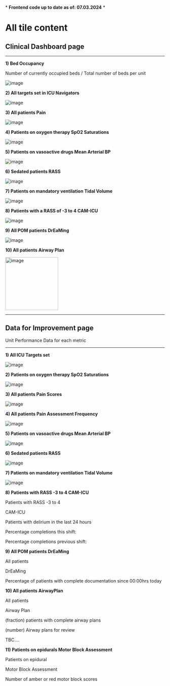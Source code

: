 \* **Frontend code up to date as of: 07.03.2024** \*

# All tile content

## Clinical Dashboard page

---

**1) Bed Occupancy**


Number of currently occupied beds / Total number of beds per unit

![image](https://github.com/inform-us/requirements_specifications/assets/94536083/a67cacec-696e-419c-b1f0-ae128591447a)




**2) All targets set in ICU Navigators**

![image](https://github.com/inform-us/requirements_specifications/assets/94536083/ad29582b-90e0-471c-9862-0042e62b6cfc)


**3) All patients Pain**

![image](https://github.com/inform-us/requirements_specifications/assets/94536083/b1454464-376f-40b9-b7d3-8291d30daed0)


**4) Patients on oxygen therapy SpO2 Saturations**


![image](https://github.com/inform-us/requirements_specifications/assets/94536083/037541cc-10af-4879-8611-85ed63c97f09)


**5) Patients on vasoactive drugs Mean Arterial BP**


![image](https://github.com/inform-us/requirements_specifications/assets/94536083/2d3733d2-abed-4742-ba82-72598c6001cc)



**6) Sedated patients RASS**


![image](https://github.com/inform-us/requirements_specifications/assets/94536083/cac969ab-7ccc-4958-8ad8-f92b485b9568)


**7) Patients on mandatory ventilation Tidal Volume**


![image](https://github.com/inform-us/requirements_specifications/assets/94536083/681584c8-4598-4c3f-9b34-6eadd5599664) 

**8) Patients with a RASS of -3 to 4 CAM-ICU**

![image](https://github.com/user-attachments/assets/07c51358-ae53-48e8-9dc8-d0dba39fe931)

**9) All POM patients DrEaMing**

![image](https://github.com/user-attachments/assets/7401b17b-07a2-4caf-b065-e184d00c9c6b)

**10) All patients Airway Plan**

<img width="167" alt="image" src="https://github.com/user-attachments/assets/7efa445d-f0e1-48d7-bc3c-123301252cf5">





---

## Data for Improvement page

Unit Performance Data for each metric 

---


**1) All ICU Targets set**


![image](https://github.com/inform-us/requirements_specifications/assets/94536083/ff1c6fe1-e581-4b29-aeb6-b7c703b0fc0d)


**2) Patients on oxygen therapy SpO2 Saturations**


![image](https://github.com/inform-us/requirements_specifications/assets/94536083/23584b5c-4d26-44ec-8a5d-737a759247fe)


**3) All patients Pain Scores**


![image](https://github.com/inform-us/requirements_specifications/assets/94536083/3fa948a6-803c-4fd4-aea8-5b69b550676a)


**4) All patients Pain Assessment Frequency**


![image](https://github.com/inform-us/requirements_specifications/assets/94536083/7983d536-3971-4167-8a74-ce639acbb881)


**5) Patients on vasoactive drugs Mean Arterial BP**


![image](https://github.com/inform-us/requirements_specifications/assets/94536083/f0976c87-0074-49e5-a93e-696265f2b5bb)


**6) Sedated patients RASS**


![image](https://github.com/inform-us/requirements_specifications/assets/94536083/8611a837-40d8-49cc-97f4-457cf7e53f55)



**7) Patients on mandatory ventilation Tidal Volume**


![image](https://github.com/inform-us/requirements_specifications/assets/94536083/9197e25f-21dc-4978-bc9b-9fcde5574548) 


**8) Patients with RASS -3 to 4 CAM-ICU** 

Patients with RASS -3 to 4 

CAM-ICU

Patients with delirium in the last 24 hours

Percentage completions this shift:

Percentage completions previous shift:

**9) All POM patients DrEaMing**

All patients

DrEaMing 

Percentage of patients with complete documentation since 00:00hrs today

**10) All patients AirwayPlan**

All patients

Airway Plan

(fraction) patients with complete airway plans

(number) Airway plans for review

TBC....

**11) Patients on epidurals Motor Block Assessment**

Patients on epidural

Motor Block Assessment

Number of amber or red motor block scores 

 




























